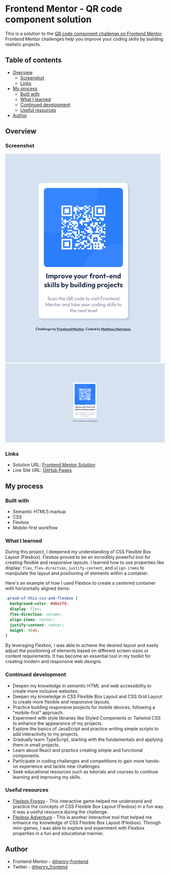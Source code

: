 # Frontend Mentor - QR code component solution

This is a solution to the [QR code component challenge on Frontend Mentor](https://www.frontendmentor.io/challenges/qr-code-component-iux_sIO_H). Frontend Mentor challenges help you improve your coding skills by building realistic projects.

## Table of contents

- [Overview](#overview)
  - [Screenshot](#screenshot)
  - [Links](#links)
- [My process](#my-process)
  - [Built with](#built-with)
  - [What I learned](#what-i-learned)
  - [Continued development](#continued-development)
  - [Useful resources](#useful-resources)
- [Author](#author)

## Overview

### Screenshot

![qr-code-component-mobile](./screenshot/qr-code-component-mobile.png)
![qr-code-component-desktop](./screenshot/qr-code-component-desktop.png)

### Links

- Solution URL: [Frontend Mentor Solution](https://www.frontendmentor.io/challenges/qr-code-component-iux_sIO_H)
- Live Site URL: [GitHub Pages](https://henry-frontend.github.io/qr-code-component/)

## My process

### Built with

- Semantic HTML5 markup
- CSS
- Flexbox
- Mobile-first workflow

### What I learned

During this project, I deepened my understanding of CSS Flexible Box Layout (Flexbox). Flexbox proved to be an incredibly powerful tool for creating flexible and responsive layouts. I learned how to use properties like display: `flex`, `flex-direction`, `justify-content`, and `align-items` to manipulate the layout and positioning of elements within a container.

Here's an example of how I used Flexbox to create a centered container with horizontally aligned items:

```css
.proud-of-this-css-and-flexbox {
  background-color: #d6e2f0;
  display: flex;
  flex-direction: column;
  align-items: center;
  justify-content: center;
  height: 96vh;
}
```

By leveraging Flexbox, I was able to achieve the desired layout and easily adjust the positioning of elements based on different screen sizes or content requirements. It has become an essential tool in my toolkit for creating modern and responsive web designs.

### Continued development

- Deepen my knowledge in semantic HTML and web accessibility to create more inclusive websites.
- Deepen my knowledge in CSS Flexible Box Layout and CSS Grid Layout to create more flexible and responsive layouts.
- Practice building responsive projects for mobile devices, following a "mobile-first" approach.
- Experiment with style libraries like Styled Components or Tailwind CSS to enhance the appearance of my projects.
- Explore the basics of JavaScript and practice writing simple scripts to add interactivity to my projects.
- Gradually learn TypeScript, starting with the fundamentals and applying them in small projects.
- Learn about React and practice creating simple and functional components.
- Participate in coding challenges and competitions to gain more hands-on experience and tackle new challenges.
- Seek educational resources such as tutorials and courses to continue learning and improving my skills.

### Useful resources

- [Flexbox Froggy](https://flexboxfroggy.com/) - This interactive game helped me understand and practice the concepts of CSS Flexible Box Layout (Flexbox) in a fun way. It was a useful resource during the challenge.
- [Flexbox Adventure](https://codingfantasy.com/games/flexboxadventure) - This is another interactive tool that helped me enhance my knowledge of CSS Flexible Box Layout (Flexbox). Through mini-games, I was able to explore and experiment with Flexbox properties in a fun and educational manner.

## Author

- Frontend Mentor - [@henry-frontend](https://www.frontendmentor.io/profile/henry-frontend)
- Twitter - [@henry_frontend](https://twitter.com/henry_frontend)
